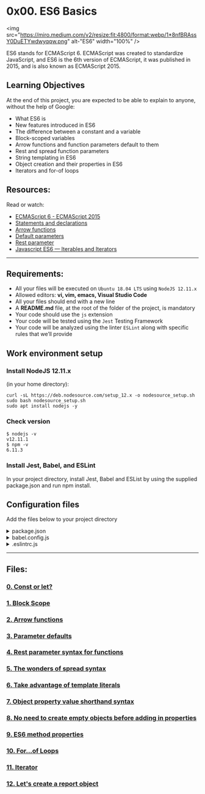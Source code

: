 # 0x00. ES6 Basics

<img src="https://miro.medium.com/v2/resize:fit:4800/format:webp/1*8nfBRAssY0DuETYwdwyqqw.png" alt-"ES6" width="100%" />

ES6 stands for ECMAScript 6. ECMAScript was created to standardize JavaScript, and ES6 is the 6th version of ECMAScript, it was published in 2015, and is also known as ECMAScript 2015.

## Learning Objectives

At the end of this project, you are expected to be able to explain to anyone, without the help of Google:

- What ES6 is
- New features introduced in ES6
- The difference between a constant and a variable
- Block-scoped variables
- Arrow functions and function parameters default to them
- Rest and spread function parameters
- String templating in ES6
- Object creation and their properties in ES6
- Iterators and for-of loops

## Resources:

Read or watch:

- [ECMAScript 6 - ECMAScript 2015](https://www.w3schools.com/js/js_es6.asp)
- [Statements and declarations](https://developer.mozilla.org/en-US/docs/Web/JavaScript/Reference/Statements)
- [Arrow functions](https://developer.mozilla.org/en-US/docs/Web/JavaScript/Reference/Functions/Arrow_functions)
- [Default parameters](https://developer.mozilla.org/en-US/docs/Web/JavaScript/Reference/Functions/Default_parameters)
- [Rest parameter](https://developer.mozilla.org/en-US/docs/Web/JavaScript/Reference/Functions/rest_parameters)
- [Javascript ES6 — Iterables and Iterators](https://towardsdatascience.com/javascript-es6-iterables-and-iterators-de18b54f4d4)

---

## Requirements:

- All your files will be executed on `Ubuntu 18.04 LTS` using `NodeJS 12.11.x`
- Allowed editors: __vi, vim, emacs, Visual Studio Code__
- All your files should end with a new line
- A __README.md__ file, at the root of the folder of the project, is mandatory
- Your code should use the `js` extension
- Your code will be tested using the `Jest` Testing Framework
- Your code will be analyzed using the linter `ESLint` along with specific rules that we’ll provide

## Work environment setup

### Install NodeJS 12.11.x

(in your home directory):

```console
curl -sL https://deb.nodesource.com/setup_12.x -o nodesource_setup.sh
sudo bash nodesource_setup.sh
sudo apt install nodejs -y
```

### Check version

```console
$ nodejs -v
v12.11.1
$ npm -v
6.11.3
```

### Install Jest, Babel, and ESLint

In your project directory, install Jest, Babel and ESList by using the supplied package.json and run npm install.


## Configuration files
Add the files below to your project directory

<details>
<summary>package.json</summary>
{
  "scripts": {
    "lint": "./node_modules/.bin/eslint",
    "check-lint": "lint [0-9]*.js",
    "dev": "npx babel-node",
    "test": "jest",
    "full-test": "./node_modules/.bin/eslint [0-9]*.js && jest"
  },
  "devDependencies": {
    "@babel/core": "^7.6.0",
    "@babel/node": "^7.8.0",
    "@babel/preset-env": "^7.6.0",
    "eslint": "^6.4.0",
    "eslint-config-airbnb-base": "^14.0.0",
    "eslint-plugin-import": "^2.18.2",
    "eslint-plugin-jest": "^22.17.0",
    "jest": "^24.9.0"
  }
}
</details>

<details>
<summary>babel.config.js</summary>
module.exports = {
  presets: [
    [
      '@babel/preset-env',
      {
        targets: {
          node: 'current',
        },
      },
    ],
  ],
};
 </details>

<details>
<summary>.eslintrc.js</summary>
module.exports = {
  env: {
    browser: false,
    es6: true,
    jest: true,
  },
  extends: [
    'airbnb-base',
    'plugin:jest/all',
  ],
  globals: {
    Atomics: 'readonly',
    SharedArrayBuffer: 'readonly',
  },
  parserOptions: {
    ecmaVersion: 2018,
    sourceType: 'module',
  },
  plugins: ['jest'],
  rules: {
    'no-console': 'off',
    'no-shadow': 'off',
    'no-restricted-syntax': [
      'error',
      'LabeledStatement',
      'WithStatement',
    ],
  },
  overrides:[
    {
      files: ['*.js'],
      excludedFiles: 'babel.config.js',
    }
  ]
};
</details>

---

## Files:

### [0. Const or let?](./0-constants.js)

### [1. Block Scope](./1-block-scoped.js)

### [2. Arrow functions](./2-arrow.js)

### [3. Parameter defaults](./3-default-parameter.js)

### [4. Rest parameter syntax for functions](./4-rest-parameter.js)

### [5. The wonders of spread syntax](./5-spread-operator.js)

### [6. Take advantage of template literals](./6-string-interpolation.js)

### [7. Object property value shorthand syntax](./7-getBudgetObject.js)

### [8. No need to create empty objects before adding in properties](./8-getBudgetCurrentYear.js)

### [9. ES6 method properties](./9-getFullBudget.js)

### [10. For...of Loops](./10-loops.js)

### [11. Iterator](./11-createEmployeesObject.js)

### [12. Let's create a report object](./12-createReportObject.js)
